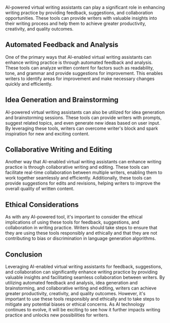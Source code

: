 
AI-powered virtual writing assistants can play a significant role in enhancing writing practice by providing feedback, suggestions, and collaboration opportunities. These tools can provide writers with valuable insights into their writing process and help them to achieve greater productivity, creativity, and quality outcomes.

Automated Feedback and Analysis
-------------------------------

One of the primary ways that AI-enabled virtual writing assistants can enhance writing practice is through automated feedback and analysis. These tools can analyze written content for factors such as readability, tone, and grammar and provide suggestions for improvement. This enables writers to identify areas for improvement and make necessary changes quickly and efficiently.

Idea Generation and Brainstorming
---------------------------------

AI-powered virtual writing assistants can also be utilized for idea generation and brainstorming sessions. These tools can provide writers with prompts, suggest related topics, and even generate new ideas based on user input. By leveraging these tools, writers can overcome writer's block and spark inspiration for new and exciting content.

Collaborative Writing and Editing
---------------------------------

Another way that AI-enabled virtual writing assistants can enhance writing practice is through collaborative writing and editing. These tools can facilitate real-time collaboration between multiple writers, enabling them to work together seamlessly and efficiently. Additionally, these tools can provide suggestions for edits and revisions, helping writers to improve the overall quality of written content.

Ethical Considerations
----------------------

As with any AI-powered tool, it's important to consider the ethical implications of using these tools for feedback, suggestions, and collaboration in writing practice. Writers should take steps to ensure that they are using these tools responsibly and ethically and that they are not contributing to bias or discrimination in language generation algorithms.

Conclusion
----------

Leveraging AI-enabled virtual writing assistants for feedback, suggestions, and collaboration can significantly enhance writing practice by providing valuable insights and facilitating seamless collaboration between writers. By utilizing automated feedback and analysis, idea generation and brainstorming, and collaborative writing and editing, writers can achieve greater productivity, creativity, and quality outcomes. However, it's important to use these tools responsibly and ethically and to take steps to mitigate any potential biases or ethical concerns. As AI technology continues to evolve, it will be exciting to see how it further impacts writing practice and unlocks new possibilities for writers.
